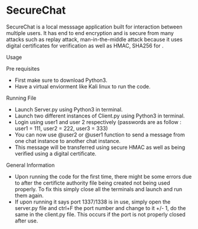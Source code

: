 # SecureChat

SecureChat is a local messsage application built for interaction between multiple users. It has end to end encryption and is secure from many attacks such as replay attack, man-in-the-middle attack because it uses digital certificates for verification as well as HMAC, SHA256 for .

Usage

Pre requisites
* First make sure to download Python3.
* Have a virtual enviorment like Kali linux to run the code.

Running File
* Launch Server.py using Python3 in terminal.
* Launch two different instances of Client.py using Python3 in terminal.
* Login using user1 and user 2 respectively (passwords are as follow : user1 = 111, user2 = 222,  user3 = 333)
* You can now use @user2 or @user1 function to send a message from one chat instance to another chat instance. 
* This message will be transferred using secure HMAC as well as being verified using a digital certificate. 

General Information
* Upon running the code for the first time, there might be some errors due to after the certificte authority file being created not being used properly. To fix this simply close all the terminals and launch and run them again. 
* If upon running it says port 1337/1338 is in use, simply open the server.py file and ctrl+F the port number and change to it +/- 1, do the same in the client.py file. This occurs if the port is not properly closed after use. 
